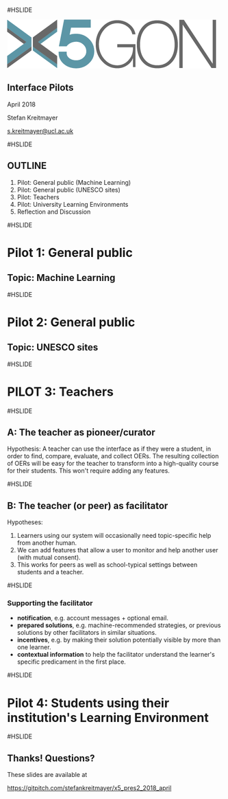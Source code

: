 #HSLIDE

![Logo](images/x5gon_logo.png)

## Interface Pilots

April 2018

Stefan Kreitmayer

s.kreitmayer@ucl.ac.uk

#HSLIDE

## OUTLINE
1. Pilot: General public (Machine Learning)
2. Pilot: General public (UNESCO sites)
3. Pilot: Teachers
4. Pilot: University Learning Environments
5. Reflection and Discussion

#HSLIDE

# Pilot 1: General public
## Topic: Machine Learning

#HSLIDE

# Pilot 2: General public
## Topic: UNESCO sites

#HSLIDE

# PILOT 3: Teachers

#HSLIDE

## A: The teacher as pioneer/curator

Hypothesis: A teacher can use the interface as if they were a student, in order to find, compare, evaluate, and collect OERs. The resulting collection of OERs will be easy for the teacher to transform into a high-quality course for their students. This won't require adding any features.

#HSLIDE

## B: The teacher (or peer) as facilitator

Hypotheses:

1. Learners using our system will occasionally need topic-specific help from another human.
2. We can add features that allow a user to monitor and help another user (with mutual consent).
3. This works for peers as well as school-typical settings between students and a teacher.

#HSLIDE

### Supporting the facilitator

* **notification**, e.g. account messages + optional email.
* **prepared solutions**, e.g. machine-recommended strategies, or previous solutions by other facilitators in similar situations.
* **incentives**, e.g. by making their solution potentially visible by more than one learner.
* **contextual information** to help the facilitator understand the learner's specific predicament in the first place.

#HSLIDE

# Pilot 4: Students using their institution's Learning Environment

#HSLIDE

## Thanks! Questions?

These slides are available at

https://gitpitch.com/stefankreitmayer/x5_pres2_2018_april
